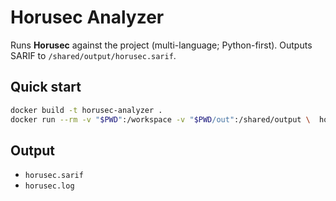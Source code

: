 # Horusec Analyzer

Runs **Horusec** against the project (multi-language; Python-first). Outputs SARIF to `/shared/output/horusec.sarif`.

## Quick start

```bash
docker build -t horusec-analyzer .
docker run --rm -v "$PWD":/workspace -v "$PWD/out":/shared/output \  horusec-analyzer /analyze.sh /workspace /shared/output
```

## Output
- `horusec.sarif`
- `horusec.log`
